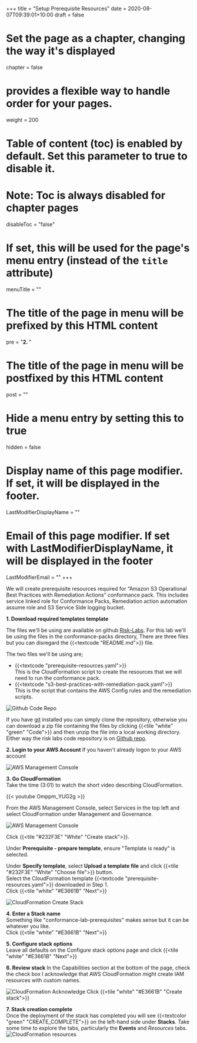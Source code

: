 +++
title = "Setup Prerequisite Resources"
date = 2020-08-07T09:39:01+10:00
draft = false

# Set the page as a chapter, changing the way it's displayed
chapter = false

# provides a flexible way to handle order for your pages.
weight = 200
# Table of content (toc) is enabled by default. Set this parameter to true to disable it.
# Note: Toc is always disabled for chapter pages
disableToc = "false"
# If set, this will be used for the page's menu entry (instead of the `title` attribute)
menuTitle = ""
# The title of the page in menu will be prefixed by this HTML content
pre = "<b>2. </b>"
# The title of the page in menu will be postfixed by this HTML content
post = ""
# Hide a menu entry by setting this to true
hidden = false
# Display name of this page modifier. If set, it will be displayed in the footer.
LastModifierDisplayName = ""
# Email of this page modifier. If set with LastModifierDisplayName, it will be displayed in the footer
LastModifierEmail = ""
+++

We will create prerequisite resources required for “Amazon S3 Operational Best Practices with Remediation Actions” conformance pack. This includes service linked role for Conformance Packs, Remediation action automation assume role and S3 Service Side logging bucket.

**1. Download required templates template**  

The files we'll be using are available on github [Risk-Labs](https://github.com/paulJRCurtis/Risk-Labs). For this lab we'll be using the files in the conformance-packs directory, There are three files but you can disregard the {{<textcode "README.md">}} file.

The two files we'll be using are;
- {{<textcode "prerequisite-resources.yaml">}}  
This is the CloudFormation script to create the resources that we will need to run the conformance pack.  
- {{<textcode "s3-best-practices-with-remediation-pack.yaml">}}  
This is the script that contains the AWS Config rules and the remediation scripts.  

![Github Code Repo](git-code-repo.png)

If you have [git](https://git-scm.com/book/en/v2/Getting-Started-Installing-Git) installed you can simply clone the repository, otherwise you can download a zip file containing the files by clicking {{<tile "white" "green" "Code">}} and then unzip the file into a local working directory.  Either way the risk labs code repository is on [Github repo](https://github.com/paulJRCurtis/Risk-Labs).

**2. Login to your AWS Account**
If you haven't already logon to your AWS account  

![AWS Management Console](console.png)

**3. Go CloudFormation**  
Take the time (3:01) to watch the short video describing CloudFormation.

{{< youtube Omppm_YUG2g >}}

From the AWS Management Console, select Services in the top left and select CloudFormation under Management and Governance.

![AWS Management Console](cfn-console.png)

Click {{<tile "#232F3E" "White" "Create stack">}}.

Under **Prerequisite - prepare template**, ensure "Template is ready" is selected.

Under **Specify template**, select **Upload a template file** and click {{<tile "#232F3E" "White" "Choose file">}} button.  
Select the CloudFormation template {{<textcode "prerequisite-resources.yaml">}} downloaded in Step 1.  
Click {{<tile "white" "#E3661B" "Next">}}

![CloudFormation Create Stack](cfn-create-stack.png)

**4. Enter a Stack name**  
Something like "conformance-lab-prerequisites" makes sense but it can be whatever you like.  
Click {{<tile "white" "#E3661B" "Next">}}

**5. Configure stack options**  
Leave all defaults on the Configure stack options page and click {{<tile "white" "#E3661B" "Next">}}

**6. Review stack**
In the Capabilities section at the bottom of the page, check the check box I acknowledge that AWS CloudFormation might create IAM resources with custom names.  

![CloudFormation Acknowledge](cfn-acknowledge.png)
Click {{<tile "white" "#E3661B" "Create stack">}}

**7. Stack creation complete**  
Once the deployment of the stack has completed you will see {{<textcolor "green" "CREATE_COMPLETE">}} on the left-hand side under **Stacks**.  Take some time to explore the tabs, particularly the **Events** and *Resources* tabs.
![CloudFormation resources](cfn-resources.png)
